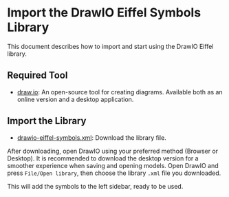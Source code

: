 # Import the DrawIO Eiffel Symbols Library

This document describes how to import and start using the DrawIO Eiffel library.

## Required Tool

- [draw.io](https://draw.io): An open-source tool for creating diagrams. Available both as an online version and a desktop application.

## Import the Library

- [drawio-eiffel-symbols.xml](https://github.com/eiffel-community/community/tree/master/resources): Download the library file.

After downloading, open DrawIO using your preferred method (Browser or Desktop). It is recommended to download the desktop version for a smoother experience when saving and opening models. 
Open DrawIO and press `File/Open library`, then choose the library `.xml` file you downloaded.

This will add the symbols to the left sidebar, ready to be used.

